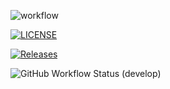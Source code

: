 ![workflow](https://github.com/annasenen/sem/actions/workflows/main.yml/badge.svg)

[![LICENSE](https://img.shields.io/github/license/annasenen/sem.svg?style=flat-square)](https://github.com/annasenen/sem/blob/master/LICENSE)

[![Releases](https://img.shields.io/github/release/annasenen/sem/all.svg?style=flat-square)](https://github.com/annasenen/sem/releases)

![GitHub Workflow Status (develop)](https://img.shields.io/github/actions/workflow/status/annasenen/sem/main.yml?branch=develop)
